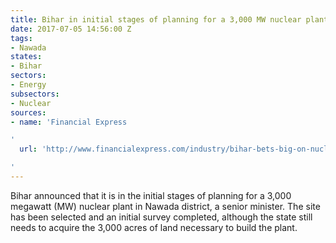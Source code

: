```yaml
---
title: Bihar in initial stages of planning for a 3,000 MW nuclear plant
date: 2017-07-05 14:56:00 Z
tags:
- Nawada
states:
- Bihar
sectors:
- Energy
subsectors:
- Nuclear
sources:
- name: 'Financial Express

'
  url: 'http://www.financialexpress.com/industry/bihar-bets-big-on-nuclear-power-plans-3000-mw-plant/738323/

'
---
```


Bihar announced that it is in the initial stages of planning for a 3,000 megawatt (MW) nuclear plant in Nawada district, a senior minister. The site has been selected and an initial survey completed, although the state still needs to acquire the 3,000 acres of land necessary to build the plant.
